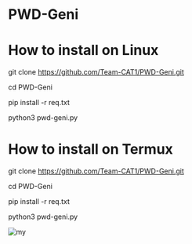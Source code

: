 # PWD-Geni

# How to install on Linux

git clone https://github.com/Team-CAT1/PWD-Geni.git

cd PWD-Geni

pip install -r req.txt

python3 pwd-geni.py

# How to install on Termux

git clone https://github.com/Team-CAT1/PWD-Geni.git

cd PWD-Geni

pip install -r req.txt

python3 pwd-geni.py

![my](https://user-images.githubusercontent.com/87734962/128214235-24ad6497-93d0-40e6-85e9-fd311f2b255e.png)

